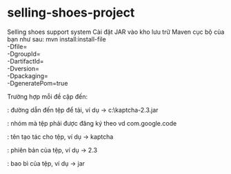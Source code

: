 # selling-shoes-project

Selling shoes support system
Cài đặt JAR vào kho lưu trữ Maven cục bộ của bạn như sau:
mvn install:install-file \
-Dfile=<path-to-file> \
-DgroupId=<group-id> \
-DartifactId=<artifact-id> \
-Dversion=<version> \
-Dpackaging=<packaging> \
-DgeneratePom=true

Trường hợp mỗi đề cập đến:

<path-to-file>: đường dẫn đến tệp để tải, ví dụ → c:\kaptcha-2.3.jar

<group-id>: nhóm mà tệp phải được đăng ký theo vd com.google.code

<artifact-id>: tên tạo tác cho tệp, ví dụ → kaptcha

<version>: phiên bản của tệp, ví dụ → 2.3

<packaging>: bao bì của tệp, ví dụ → jar